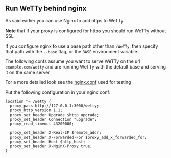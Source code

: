 ## Run WeTTy behind nginx

As said earlier you can use Nginx to add https to WeTTy.

**Note** that if your proxy is configured for https you should run WeTTy without
SSL

If you configure nginx to use a base path other than `/WeTTy`, then specify that
path with the `--base` flag, or the `BASE` environment variable.

The following confs assume you want to serve WeTTy on the url
`example.com/wetty` and are running WeTTy with the default base and serving it
on the same server

For a more detailed look see the [nginx.conf](../conf/nginx.template) used for
testing

Put the following configuration in your nginx conf:

```nginx
location ^~ /wetty {
  proxy_pass http://127.0.0.1:3000/wetty;
  proxy_http_version 1.1;
  proxy_set_header Upgrade $http_upgrade;
  proxy_set_header Connection "upgrade";
  proxy_read_timeout 43200000;

  proxy_set_header X-Real-IP $remote_addr;
  proxy_set_header X-Forwarded-For $proxy_add_x_forwarded_for;
  proxy_set_header Host $http_host;
  proxy_set_header X-NginX-Proxy true;
}
```
